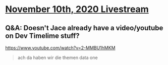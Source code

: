 # [November 10th, 2020 Livestream](../2020-11-10.md)
## Q&A: Doesn't Jace already have a video/youtube on Dev Timelime stuff?
https://www.youtube.com/watch?v=2-MMBU1hMKM
> ach da haben wir die themen data one
>

